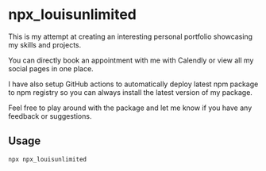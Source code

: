# npx_louisunlimited

This is my attempt at creating an interesting personal portfolio showcasing my skills and projects.

You can directly book an appointment with me with Calendly or view all my social pages in one place.

I have also setup GitHub actions to automatically deploy latest npm package to npm registry so you can always install the latest version of my package.

Feel free to play around with the package and let me know if you have any feedback or suggestions.

## Usage

```bash
npx npx_louisunlimited
```

